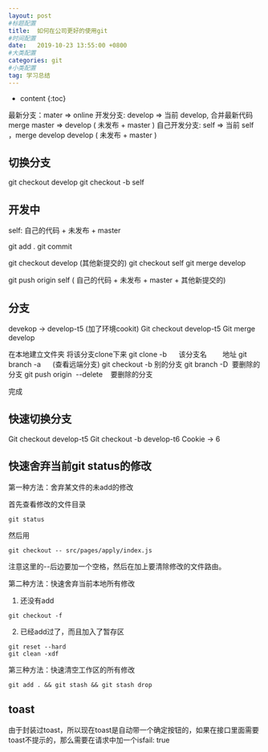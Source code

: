 ```yaml
---
layout: post
#标题配置
title:  如何在公司更好的使用git
#时间配置
date:   2019-10-23 13:55:00 +0800
#大类配置
categories: git
#小类配置
tag: 学习总结
---
```


* content
{:toc}

最新分支：mater => online
开发分支: develop => 当前 develop, 合并最新代码 merge master  => develop ( 未发布 + master )
自己开发分支: self => 当前 self ，merge develop develop ( 未发布 + master )

切换分支
-----

git checkout develop
git checkout -b self


开发中
---

self: 自己的代码 +  未发布 + master 

git add .
git commit


git checkout develop (其他新提交的)
git checkout self
git merge develop

git push origin self ( 自己的代码 +  未发布 + master +  其他新提交的)


分支
-----
devekop -> develop-t5 (加了环境cookit)
Git checkout develop-t5
Git merge develop

在本地建立文件夹
将该分支clone下来
git clone -b      该分支名        地址
git  branch -a      (查看远端分支)
git checkout -b 别的分支
git branch -D  要删除的分支
git push origin  --delete    要删除的分支

完成


快速切换分支
-----
Git checkout develop-t5
Git checkout -b develop-t6
Cookie -> 6

快速舍弃当前git status的修改
------
第一种方法：舍弃某文件的未add的修改

首先查看修改的文件目录
```git
git status
``` 
然后用
```git
git checkout -- src/pages/apply/index.js
```
注意这里的--后边要加一个空格，然后在加上要清除修改的文件路由。

第二种方法：快速舍弃当前本地所有修改

1. 还没有add
```git
git checkout -f
```
2. 已经add过了，而且加入了暂存区
```git
git reset --hard 
git clean -xdf
```
第三种方法：快速清空工作区的所有修改

```git
git add . && git stash && git stash drop
```


toast
-----
由于封装过toast，所以现在toast是自动带一个确定按钮的，如果在接口里面需要toast不提示的，那么需要在请求中加一个isfail: true

